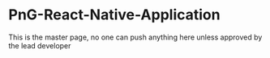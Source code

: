 # PnG-React-Native-Application
This is the master page, no one can push anything here unless approved by the lead developer
